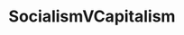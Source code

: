 ---
title: SocialismVCapitalism
crosslinks:
- zeronet
- LeftCentral
- CapitalismVSocialism
- US_Strasserism
- socialism
- Anarchism
- ShitAmericansSay
- GoldandBlack
---